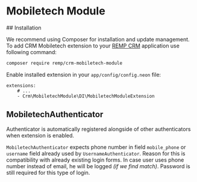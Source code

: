 # Mobiletech Module

## Installation

We recommend using Composer for installation and update management. To add CRM Mobiletech extension to your [REMP CRM](https://github.com/remp2020/crm-skeleton/) application use following command:

```bash
composer require remp/crm-mobiletech-module
```

Enable installed extension in your `app/config/config.neon` file:

```neon
extensions:
	# ...
	- Crm\MobiletechModule\DI\MobiletechModuleExtension
```


## MobiletechAuthenticator

Authenticator is automatically registered alongside of other authenticators when extension is enabled.

`MobiletechAuthenticator` expects phone number in field `mobile_phone` or `username` field already used by `UsernameAuthenticator`. Reason for this is compatibility with already existing login forms. In case user uses phone number instead of email, he will be logged _(if we find match)_. Password is still required for this type of login.
